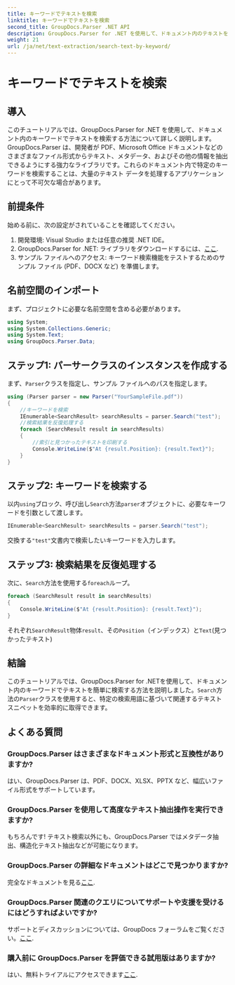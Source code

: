 ```yaml
---
title: キーワードでテキストを検索
linktitle: キーワードでテキストを検索
second_title: GroupDocs.Parser .NET API
description: GroupDocs.Parser for .NET を使用して、ドキュメント内のテキストをキーワードで検索する方法を学びます。関連するコンテンツを効率的に簡単に抽出します。
weight: 21
url: /ja/net/text-extraction/search-text-by-keyword/
---
```


# キーワードでテキストを検索

## 導入
このチュートリアルでは、GroupDocs.Parser for .NET を使用して、ドキュメント内のキーワードでテキストを検索する方法について詳しく説明します。GroupDocs.Parser は、開発者が PDF、Microsoft Office ドキュメントなどのさまざまなファイル形式からテキスト、メタデータ、およびその他の情報を抽出できるようにする強力なライブラリです。これらのドキュメント内で特定のキーワードを検索することは、大量のテキスト データを処理するアプリケーションにとって不可欠な場合があります。
## 前提条件
始める前に、次の設定がされていることを確認してください。
1. 開発環境: Visual Studio または任意の推奨 .NET IDE。
2.  GroupDocs.Parser for .NET: ライブラリをダウンロードするには、[ここ](https://releases.groupdocs.com/parser/net/).
3. サンプル ファイルへのアクセス: キーワード検索機能をテストするためのサンプル ファイル (PDF、DOCX など) を準備します。

## 名前空間のインポート
まず、プロジェクトに必要な名前空間を含める必要があります。
```csharp
using System;
using System.Collections.Generic;
using System.Text;
using GroupDocs.Parser.Data;
```
## ステップ1: パーサークラスのインスタンスを作成する
まず、`Parser`クラスを指定し、サンプル ファイルへのパスを指定します。
```csharp
using (Parser parser = new Parser("YourSampleFile.pdf"))
{
    //キーワードを検索
    IEnumerable<SearchResult> searchResults = parser.Search("test");
    //検索結果を反復処理する
    foreach (SearchResult result in searchResults)
    {
        //索引と見つかったテキストを印刷する
        Console.WriteLine($"At {result.Position}: {result.Text}");
    }
}
```
## ステップ2: キーワードを検索する
以内`using`ブロック、呼び出し`Search`方法`parser`オブジェクトに、必要なキーワードを引数として渡します。
```csharp
IEnumerable<SearchResult> searchResults = parser.Search("test");
```
交換する`"test"`文書内で検索したいキーワードを入力します。
## ステップ3: 検索結果を反復処理する
次に、`Search`方法を使用する`foreach`ループ。
```csharp
foreach (SearchResult result in searchResults)
{
    Console.WriteLine($"At {result.Position}: {result.Text}");
}
```
それぞれ`SearchResult`物体`result`、その`Position`（インデックス）と`Text`(見つかったテキスト)

## 結論
このチュートリアルでは、GroupDocs.Parser for .NETを使用して、ドキュメント内のキーワードでテキストを簡単に検索する方法を説明しました。`Search`方法の`Parser`クラスを使用すると、特定の検索用語に基づいて関連するテキスト スニペットを効率的に取得できます。

## よくある質問
### GroupDocs.Parser はさまざまなドキュメント形式と互換性がありますか?
はい、GroupDocs.Parser は、PDF、DOCX、XLSX、PPTX など、幅広いファイル形式をサポートしています。
### GroupDocs.Parser を使用して高度なテキスト抽出操作を実行できますか?
もちろんです! テキスト検索以外にも、GroupDocs.Parser ではメタデータ抽出、構造化テキスト抽出などが可能になります。
### GroupDocs.Parser の詳細なドキュメントはどこで見つかりますか?
完全なドキュメントを見る[ここ](https://tutorials.groupdocs.com/parser/net/).
### GroupDocs.Parser 関連のクエリについてサポートや支援を受けるにはどうすればよいですか?
サポートとディスカッションについては、GroupDocs フォーラムをご覧ください。[ここ](https://forum.groupdocs.com/c/parser/17).
### 購入前に GroupDocs.Parser を評価できる試用版はありますか?
はい、無料トライアルにアクセスできます[ここ](https://releases.groupdocs.com/).